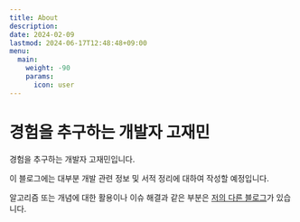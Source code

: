 ```yaml
---
title: About
description:
date: 2024-02-09
lastmod: 2024-06-17T12:48:48+09:00
menu:
  main:
    weight: -90
    params:
      icon: user
---
```


# 경험을 추구하는 개발자 고재민

경험을 추구하는 개발자 고재민입니다.

이 블로그에는 대부분 개발 관련 정보 및 서적 정리에 대하여 작성할 예정입니다.

알고리즘 또는 개념에 대한 활용이나 이슈 해결과 같은 부분은 [저의 다른 블로그](https://hopedevelopment.tistory.com/)가 있습니다.